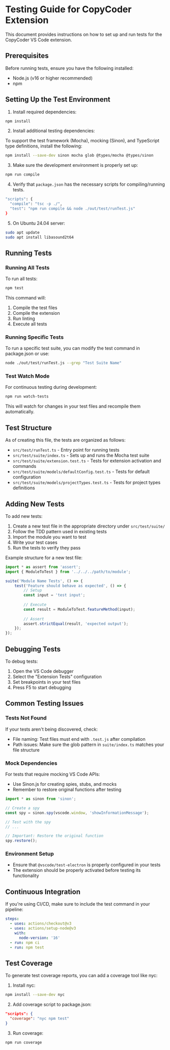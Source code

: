 # Testing Guide for CopyCoder Extension

This document provides instructions on how to set up and run tests for the CopyCoder VS Code extension.

## Prerequisites

Before running tests, ensure you have the following installed:
- Node.js (v16 or higher recommended)
- npm

## Setting Up the Test Environment

1. Install required dependencies:

```bash
npm install
```

2. Install additional testing dependencies:

To support the test framework (Mocha), mocking (Sinon), and TypeScript type definitions, install the following:

```bash
npm install --save-dev sinon mocha glob @types/mocha @types/sinon
```

3. Make sure the development environment is properly set up:

```bash
npm run compile
```

4. Verify that `package.json` has the necessary scripts for compiling/running tests.

```bash
"scripts": {
  "compile": "tsc -p ./",
  "test": "npm run compile && node ./out/test/runTest.js"
}
```


5. On Ubuntu 24.04 server:

```bash
sudo apt update
sudo apt install libasound2t64
```

## Running Tests

### Running All Tests

To run all tests:

```bash
npm test
```

This command will:
1. Compile the test files
2. Compile the extension
3. Run linting
4. Execute all tests

### Running Specific Tests

To run a specific test suite, you can modify the test command in package.json or use:

```bash
node ./out/test/runTest.js --grep "Test Suite Name"
```

### Test Watch Mode

For continuous testing during development:

```bash
npm run watch-tests
```

This will watch for changes in your test files and recompile them automatically.

## Test Structure

As of creating this file, the tests are organized as follows:

- `src/test/runTest.ts` - Entry point for running tests
- `src/test/suite/index.ts` - Sets up and runs the Mocha test suite
- `src/test/suite/extension.test.ts` - Tests for extension activation and commands
- `src/test/suite/models/defaultConfig.test.ts` - Tests for default configuration
- `src/test/suite/models/projectTypes.test.ts` - Tests for project types definitions

## Adding New Tests

To add new tests:

1. Create a new test file in the appropriate directory under `src/test/suite/`
2. Follow the TDD pattern used in existing tests
3. Import the module you want to test
4. Write your test cases
5. Run the tests to verify they pass

Example structure for a new test file:

```typescript
import * as assert from 'assert';
import { ModuleToTest } from '../../../path/to/module';

suite('Module Name Tests', () => {
    test('Feature should behave as expected', () => {
        // Setup
        const input = 'test input';
        
        // Execute
        const result = ModuleToTest.featureMethod(input);
        
        // Assert
        assert.strictEqual(result, 'expected output');
    });
});
```

## Debugging Tests

To debug tests:

1. Open the VS Code debugger
2. Select the "Extension Tests" configuration
3. Set breakpoints in your test files
4. Press F5 to start debugging

## Common Testing Issues

### Tests Not Found

If your tests aren't being discovered, check:
- File naming: Test files must end with `.test.js` after compilation
- Path issues: Make sure the glob pattern in `suite/index.ts` matches your file structure

### Mock Dependencies

For tests that require mocking VS Code APIs:
- Use Sinon.js for creating spies, stubs, and mocks
- Remember to restore original functions after testing

```typescript
import * as sinon from 'sinon';

// Create a spy
const spy = sinon.spy(vscode.window, 'showInformationMessage');

// Test with the spy
// ...

// Important: Restore the original function
spy.restore();
```

### Environment Setup

- Ensure that `@vscode/test-electron` is properly configured in your tests
- The extension should be properly activated before testing its functionality

## Continuous Integration

If you're using CI/CD, make sure to include the test command in your pipeline:

```yaml
steps:
  - uses: actions/checkout@v3
  - uses: actions/setup-node@v3
    with:
      node-version: '16'
  - run: npm ci
  - run: npm test
```

## Test Coverage

To generate test coverage reports, you can add a coverage tool like nyc:

1. Install nyc:
```bash
npm install --save-dev nyc
```

2. Add coverage script to package.json:
```json
"scripts": {
  "coverage": "nyc npm test"
}
```

3. Run coverage:
```bash
npm run coverage
```